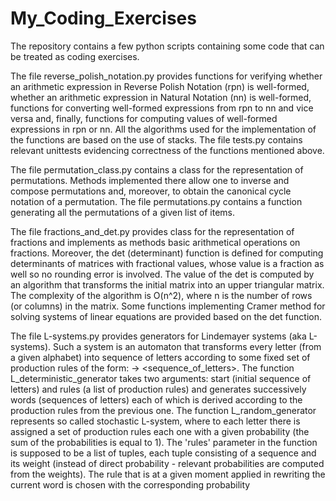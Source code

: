 # My_Coding_Exercises

The repository contains a few python scripts containing some code that can be treated as
coding exercises.

The file reverse_polish_notation.py provides functions for verifying whether an arithmetic expression in
Reverse Polish Notation (rpn) is well-formed, whether an arithmetic expression in Natural Notation (nn) is well-formed, 
functions for converting well-formed expressions from rpn to nn and vice versa and, finally, functions for computing 
values of well-formed expressions in rpn or nn. All the algorithms used for the implementation of the functions are 
based on the use of stacks. The file tests.py contains relevant unittests evidencing correctness of the functions 
mentioned above.

The file permutation_class.py contains a class for the representation of permutations. Methods implemented there allow
one to inverse and compose permutations and, moreover, to obtain the canonical cycle notation of a permutation. The file
permutations.py contains a function generating all the permutations of a given list of items.

The file fractions_and_det.py provides class for the representation of fractions and implements as methods basic 
arithmetical operations on fractions. Moreover, the det (determinant) function is defined for computing determinants of 
matrices with fractional values, whose value is a fraction as well so no rounding error is involved. The value of the
det is computed by an algorithm that transforms the initial matrix into an upper triangular matrix. The complexity of
the algorithm is O(n^2), where n is the number of rows (or columns) in the matrix.
Some functions implementing Cramer method for solving systems of linear equations are provided based on the det function.

The file L-systems.py provides generators for Lindemayer systems (aka L-systems). Such a system is an automaton that transforms
every letter (from a given alphabet) into sequence of letters according to some fixed set of production rules of the form: 
<letter> -> <sequence_of_letters>. The function L_deterministic_generator takes two arguments: start (initial sequence of letters)
and rules (a list of production rules) and generates successively words (sequences of letters) each of which is derived 
according to the production rules from the previous one.
The function L_random_generator represents so called stochastic L-system, where to each letter there is assigned a
set of production rules each one with a given probability (the sum of the probabilities is equal to 1). The 'rules'
parameter in the function is supposed to be a list of tuples, each tuple consisting of a sequence and its weight (instead of
direct probability - relevant probabilities are computed from the weights). The rule that is at a given moment applied
in rewriting the current word is chosen with the corresponding probability   